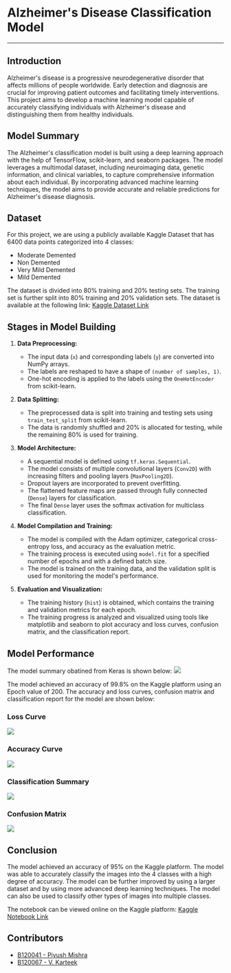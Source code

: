 # Alzheimer's Disease Classification Model
---

## Introduction
Alzheimer's disease is a progressive neurodegenerative disorder that affects millions of people worldwide. Early detection and diagnosis are crucial for improving patient outcomes and facilitating timely interventions. This project aims to develop a machine learning model capable of accurately classifying individuals with Alzheimer's disease and distinguishing them from healthy individuals.

## Model Summary
The Alzheimer's classification model is built using a deep learning approach with the help of TensorFlow, scikit-learn, and seaborn packages. The model leverages a multimodal dataset, including neuroimaging data, genetic information, and clinical variables, to capture comprehensive information about each individual. By incorporating advanced machine learning techniques, the model aims to provide accurate and reliable predictions for Alzheimer's disease diagnosis.

## Dataset
For this project, we are using a publicly available Kaggle Dataset that has 6400 data points categorized into 4 classes:
- Moderate Demented
- Non Demented
- Very Mild Demented
- Mild Demented 

The dataset is divided into 80% training and 20% testing sets. The training set is further split into 80% training and 20% validation sets. The dataset is available at the following link: [Kaggle Dataset Link](https://www.kaggle.com/tourist55/alzheimers-dataset-4-class-of-images)

## Stages in Model Building
1. **Data Preprocessing:**
   - The input data (`x`) and corresponding labels (`y`) are converted into NumPy arrays.
   - The labels are reshaped to have a shape of `(number of samples, 1)`.
   - One-hot encoding is applied to the labels using the `OneHotEncoder` from scikit-learn.

2. **Data Splitting:**
   - The preprocessed data is split into training and testing sets using `train_test_split` from scikit-learn.
   - The data is randomly shuffled and 20% is allocated for testing, while the remaining 80% is used for training.

3. **Model Architecture:**
   - A sequential model is defined using `tf.keras.Sequential`.
   - The model consists of multiple convolutional layers (`Conv2D`) with increasing filters and pooling layers (`MaxPooling2D`).
   - Dropout layers are incorporated to prevent overfitting.
   - The flattened feature maps are passed through fully connected (`Dense`) layers for classification.
   - The final `Dense` layer uses the softmax activation for multiclass classification.

4. **Model Compilation and Training:**
   - The model is compiled with the Adam optimizer, categorical cross-entropy loss, and accuracy as the evaluation metric.
   - The training process is executed using `model.fit` for a specified number of epochs and with a defined batch size.
   - The model is trained on the training data, and the validation split is used for monitoring the model's performance.

5. **Evaluation and Visualization:**
   - The training history (`hist`) is obtained, which contains the training and validation metrics for each epoch.
   - The training progress is analyzed and visualized using tools like matplotlib and seaborn to plot accuracy and loss curves, confusion matrix, and the classification report.

## Model Performance

The model summary obatined from Keras is shown below:
<img src="./model.png">

The model achieved an accuracy of 99.8% on the Kaggle platform using an Epoch value of 200. The accuracy and loss curves, confusion matrix and classification report for the model are shown below:

### Loss Curve
<img src="./loss-curve.png">

### Accuracy Curve
<img src="./accuracy-curve.png">

### Classification Summary
<img src="./classification-report.png">

### Confusion Matrix
<img src="./confusion-matrix-heatmap.png">

## Conclusion

The model achieved an accuracy of 95% on the Kaggle platform. The model was able to accurately classify the images into the 4 classes with a high degree of accuracy. The model can be further improved by using a larger dataset and by using more advanced deep learning techniques. The model can also be used to classify other types of images into multiple classes.

The notebook can be viewed online on the Kaggle platform: [Kaggle Notebook Link](https://www.kaggle.com/code/darthsalad/dsai-alzheimer-s-detection-b120041-b120067/notebook?scriptVersionId=131539220)

## Contributors
- [B120041 - Piyush Mishra](https://github.com/DarthSalad)
- [B120067 - V. Karteek](https://github.com/karteek-02)